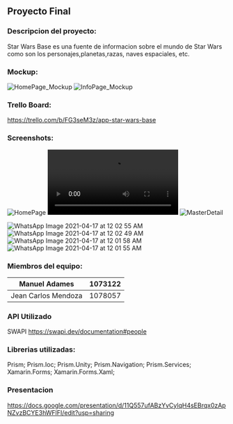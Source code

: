 ## Proyecto Final 
 
### Descripcion del proyecto:
 
Star Wars Base es una fuente de informacion sobre
el mundo de Star Wars como son los personajes,planetas,razas,
naves espaciales, etc.
 
### Mockup:

![HomePage_Mockup](https://user-images.githubusercontent.com/73866099/115101306-e67a4d00-9f10-11eb-887c-bb1e892e8f58.PNG)
![InfoPage_Mockup](https://user-images.githubusercontent.com/73866099/115101307-e7ab7a00-9f10-11eb-9e9b-9e8d88311378.PNG)

### Trello Board:
https://trello.com/b/FG3seM3z/app-star-wars-base

### Screenshots:

![HomePage](https://user-images.githubusercontent.com/73866099/115101296-cb0f4200-9f10-11eb-8587-0a3d3ad92e42.PNG)
![InitialPage](https://user-images.githubusercontent.com/73320573/115119601-3db30880-9f77-11eb-828d-2cb5176c49ab.mp4)
![MasterDetail](https://user-images.githubusercontent.com/73866099/115101299-cd719c00-9f10-11eb-8b21-a3c6ac9b82e8.PNG)

![WhatsApp Image 2021-04-17 at 12 02 55 AM](https://user-images.githubusercontent.com/73866099/115101300-cea2c900-9f10-11eb-884b-0f422532c941.jpeg)
![WhatsApp Image 2021-04-17 at 12 02 49 AM](https://user-images.githubusercontent.com/73866099/115101301-cfd3f600-9f10-11eb-9d53-b261a5244578.jpeg)
![WhatsApp Image 2021-04-17 at 12 01 58 AM](https://user-images.githubusercontent.com/73866099/115101303-debaa880-9f10-11eb-8d22-db3baa1017c2.jpeg)
![WhatsApp Image 2021-04-17 at 12 01 55 AM](https://user-images.githubusercontent.com/73866099/115101304-e0846c00-9f10-11eb-9058-bf91c2a09824.jpeg)

### Miembros del equipo:

Manuel Adames | 1073122
------------ | -------------
Jean Carlos Mendoza | 1078057


### API Utilizado
SWAPI https://swapi.dev/documentation#people

### Librerias utilizadas:
Prism;
Prism.Ioc;
Prism.Unity;
Prism.Navigation;
Prism.Services;
Xamarin.Forms;
Xamarin.Forms.Xaml;

### Presentacion
https://docs.google.com/presentation/d/11Q557ufABzYvCylqH4sEBrqx0zApNZvzBCYE3hWFlFI/edit?usp=sharing
